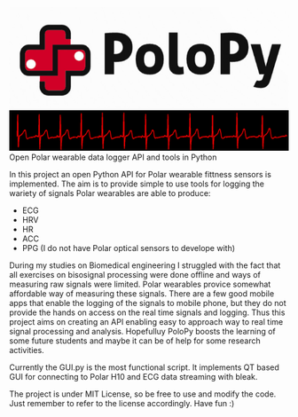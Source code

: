 ![Alt text](Images/polopylogo.jpg)
![Alt text](Images/H10_ecg.png)
Open Polar wearable data logger API and tools in Python

In this project an open Python API for Polar wearable fittness sensors is implemented. The aim is to provide simple to use tools for logging the wariety of signals Polar wearables are able to produce:
* ECG
* HRV
* HR
* ACC
* PPG (I do not have Polar optical sensors to develope with)

During my studies on Biomedical engineering I struggled with the fact that all exercises on bisosignal processing were done offline and ways of measuring raw signals were limited. Polar wearables provice somewhat affordable way of measuring these signals. There are a few good mobile apps that enable the logging of the signals to mobile phone, but they do not provide the hands on access on the real time signals and logging. Thus this project aims on creating an API enabling easy to approach way to real time signal processing and analysis. Hopefulluy PoloPy boosts the learning of some future students and maybe it can be of help for some research activities. 

Currently the GUI.py is the most functional script. It implements QT based GUI for connecting to Polar H10 and ECG data streaming with bleak.

The project is under MIT License, so be free to use and modify the code. Just remember to refer to the license accordingly.
Have fun :)
